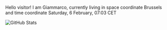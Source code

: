 Hello visitor! I am Giammarco, currently living in space coordinate Brussels and time coordinate Saturday, 6 February, 07:03 CET

![GitHub Stats](https://github-readme-stats.vercel.app/api?username=grcasanova)
